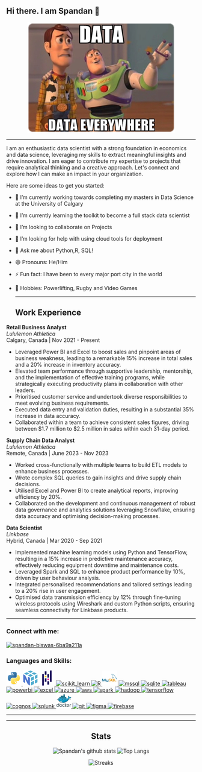 ## Hi there. I am Spandan 👋

<p align="center">
  <img src="https://github.com/spandex16/spandex16/blob/main/b26279b0f84f115e6666a2b84608108b.png" alt="Alt Text" />
</p>

***
I am an enthusiastic data scientist with a strong foundation in economics and data science, leveraging my skills to extract meaningful insights and drive innovation. I am eager to contribute my expertise to projects that require analytical thinking and a creative approach. Let's connect and explore how I can make an impact in your organization. 


Here are some ideas to get you started:

- 🔭 I’m currently working towards completing my masters in Data Science at the University of Calgary
- 🌱 I’m currently learning the toolkit to become a full stack data scientist
- 👯 I’m looking to collaborate on Projects
- 🙋 I’m looking for help with using cloud tools for deployment
- 💬 Ask me about Python,R, SQL!
- 😄 Pronouns: He/Him
- ⚡ Fun fact: I have been to every major port city in the world
- 🏃 Hobbies: Powerlifting, Rugby and Video Games

  ***

  ## Work Experience

**Retail Business Analyst**  
*Lululemon Athletica*  
Calgary, Canada | Nov 2021 - Present

- Leveraged Power BI and Excel to boost sales and pinpoint areas of business weakness, leading to a remarkable 15% increase in total sales and a 20% increase in inventory accuracy.
- Elevated team performance through supportive leadership, mentorship, and the implementation of effective training programs, while strategically executing productivity plans in collaboration with other leaders.
- Prioritised customer service and undertook diverse responsibilities to meet evolving business requirements.
- Executed data entry and validation duties, resulting in a substantial 35% increase in data accuracy.
- Collaborated within a team to achieve consistent sales figures, driving between $1.7 million to $2.5 million in sales within each 31-day period.

**Supply Chain Data Analyst**  
*Lululemon Athletica*  
Remote, Canada | June 2023 - Nov 2023

- Worked cross-functionally with multiple teams to build ETL models to enhance business processes.
- Wrote complex SQL queries to gain insights and drive supply chain decisions.
- Utilised Excel and Power BI to create analytical reports, improving efficiency by 20%.
- Collaborated on the development and continuous management of robust data governance and analytics solutions leveraging Snowflake, ensuring data accuracy and optimising decision-making processes.

**Data Scientist**  
*Linkbase*  
Hybrid, Canada | Mar 2020 - Sep 2021

- Implemented machine learning models using Python and TensorFlow, resulting in a 15% increase in predictive maintenance accuracy, effectively reducing equipment downtime and maintenance costs.
- Leveraged Spark and SQL to enhance product performance by 10%, driven by user behaviour analysis.
- Integrated personalised recommendations and tailored settings leading to a 20% rise in user engagement.
- Optimised data transmission efficiency by 12% through fine-tuning wireless protocols using Wireshark and custom Python scripts, ensuring seamless connectivity for Linkbase products.

***

<h3 align="left">Connect with me:</h3>
<p align="left">
<a href="https://www.linkedin.com/in/spandan-biswas-6ba9a211a/" target="blank"><img align="center" src="https://raw.githubusercontent.com/rahuldkjain/github-profile-readme-generator/master/src/images/icons/Social/linked-in-alt.svg" alt="spandan-biswas-6ba9a211a" height="30" width="40" />
 </a>
</p>

<h3 align="left">Languages and Skills:</h3>
<p align="left">
<a href="https://www.python.org" target="_blank" rel="noreferrer"> <img src="https://raw.githubusercontent.com/devicons/devicon/master/icons/python/python-original.svg" alt="python" width="40" height="40"/> </a> 
<a href="https://numpy.org/" target="_blank" rel="noreferrer"> <img src="https://raw.githubusercontent.com/devicons/devicon/master/icons/numpy/numpy-original.svg" alt="numpy" width="40" height="40"/> </a> 
<a href="https://pandas.pydata.org/" target="_blank" rel="noreferrer"> <img src="https://raw.githubusercontent.com/devicons/devicon/2ae2a900d2f041da66e950e4d48052658d850630/icons/pandas/pandas-original.svg" alt="pandas" width="40" height="40"/> </a> 
<a href="https://scikit-learn.org/" target="_blank" rel="noreferrer"> <img src="https://upload.wikimedia.org/wikipedia/commons/0/05/Scikit_learn_logo_small.svg" alt="scikit_learn" width="40" height="40"/> </a>
<a href="https://www.r-project.org/" target="_blank" rel="noreferrer"> <img src="https://www.vectorlogo.zone/logos/r-project/r-project-icon.svg" alt="R" width="40" height="40"/> </a> 
<a href="https://www.mysql.com/" target="_blank" rel="noreferrer"> <img src="https://raw.githubusercontent.com/devicons/devicon/master/icons/mysql/mysql-original-wordmark.svg" alt="mysql" width="40" height="40"/> </a> 
<a href="https://www.microsoft.com/en-us/sql-server" target="_blank" rel="noreferrer"> <img src="https://www.vectorlogo.zone/logos/microsoft_sql_server/microsoft_sql_server-icon.svg" alt="mssql" width="40" height="40"/> </a>
<a href="https://www.sqlite.org/" target="_blank" rel="noreferrer"> <img src="https://www.vectorlogo.zone/logos/sqlite/sqlite-icon.svg" alt="sqlite" width="40" height="40"/> </a> 
<a href="https://www.tableau.com/" target="_blank" rel="noreferrer"> <img src="https://www.vectorlogo.zone/logos/tableau/tableau-icon.svg" alt="tableau" width="40" height="40"/> </a>
<a href="https://powerbi.microsoft.com/" target="_blank" rel="noreferrer"> <img src="https://www.vectorlogo.zone/logos/microsoft_powerbi/microsoft_powerbi-icon.svg" alt="powerbi" width="40" height="40"/> </a>
<a href="https://www.microsoft.com/en-us/microsoft-365/excel" target="_blank" rel="noreferrer"> <img src="https://www.vectorlogo.zone/logos/microsoft_excel/microsoft_excel-icon.svg" alt="excel" width="40" height="40"/> </a>
<a href="https://azure.microsoft.com/en-in/" target="_blank" rel="noreferrer"> <img src="https://www.vectorlogo.zone/logos/microsoft_azure/microsoft_azure-icon.svg" alt="azure" width="40" height="40"/> </a> 
<a href="https://aws.amazon.com/" target="_blank" rel="noreferrer"> <img src="https://www.vectorlogo.zone/logos/amazon_aws/amazon_aws-icon.svg" alt="aws" width="40" height="40"/> </a>
<a href="https://spark.apache.org/" target="_blank" rel="noreferrer"> <img src="https://www.vectorlogo.zone/logos/apache_spark/apache_spark-icon.svg" alt="spark" width="40" height="40"/> </a> 
<a href="https://hadoop.apache.org/" target="_blank" rel="noreferrer"> <img src="https://www.vectorlogo.zone/logos/apache_hadoop/apache_hadoop-icon.svg" alt="hadoop" width="40" height="40"/> </a>
<a href="https://www.tensorflow.org" target="_blank" rel="noreferrer"> <img src="https://www.vectorlogo.zone/logos/tensorflow/tensorflow-icon.svg" alt="tensorflow" width="40" height="40"/> </a>
<a href="https://www.ibm.com/analytics/cognos-analytics" target="_blank" rel="noreferrer"> <img src="https://www.vectorlogo.zone/logos/ibm_cognos/ibm_cognos-icon.svg" alt="cognos" width="40" height="40"/> </a>
<a href="https://www.splunk.com/" target="_blank" rel="noreferrer"> <img src="https://www.vectorlogo.zone/logos/splunk/splunk-icon.svg" alt="splunk" width="40" height="40"/> </a>
<a href="https://www.docker.com/" target="_blank" rel="noreferrer"> <img src="https://raw.githubusercontent.com/devicons/devicon/master/icons/docker/docker-original-wordmark.svg" alt="docker" width="40" height="40"/> </a> 
<a href="https://git-scm.com/" target="_blank" rel="noreferrer"> <img src="https://www.vectorlogo.zone/logos/git-scm/git-scm-icon.svg" alt="git" width="40" height="40"/> </a> 
<a href="https://www.figma.com/" target="_blank" rel="noreferrer"> <img src="https://www.vectorlogo.zone/logos/figma/figma-icon.svg" alt="figma" width="40" height="40"/> </a> 
<a href="https://firebase.google.com/" target="_blank" rel="noreferrer"> <img src="https://www.vectorlogo.zone/logos/firebase/firebase-icon.svg" alt="firebase" width="40" height="40"/> </a> 
</p>

***
***

<h2 align="center">Stats</h2>
<p align="center">
  <img src="https://github-readme-stats.vercel.app/api?username=spandex16&show_icons=true&theme=dracula" alt="Spandan's github stats" />
  <img src="https://github-readme-stats.vercel.app/api/top-langs/?username=spandex16&hide=html&layout=compact&theme=dracula" alt="Top Langs" />
</p>

<p align="center">
  <img src="https://github-readme-streak-stats.herokuapp.com/?user=spandex16&stroke=ffffff&background=1c1917&ring=0891b2&fire=0891b2&currStreakNum=ffffff&currStreakLabel=0891b2&sideNums=ffffff&sideLabels=ffffff&dates=ffffff&hide_border=true" alt="Streaks" />
</p>
 



